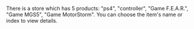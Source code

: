 There is a store which has 5 products:
"ps4", "controller", "Game F.E.A.R.", "Game MGS5", "Game MotorStorm".
You can choose the item's name or index to view details.
